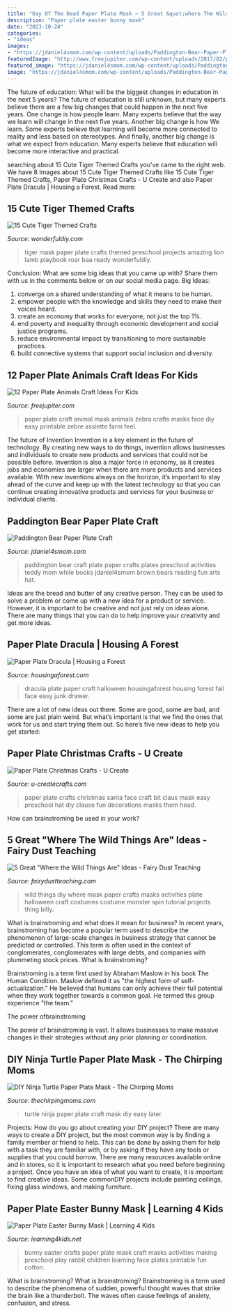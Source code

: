 ```yaml
---
title: "Day Of The Dead Paper Plate Mask ~ 5 Great &quot;where The Wild Things Are&quot; Ideas"
description: "Paper plate easter bunny mask"
date: "2023-10-24"
categories:
- "ideas"
images:
- "https://jdaniel4smom.com/wp-content/uploads/Paddington-Bear-Paper-Plate-Craft.png"
featuredImage: "http://www.freejupiter.com/wp-content/uploads/2017/02/paper-plate-animal-craft-ideas-for-kids10.jpg"
featured_image: "https://jdaniel4smom.com/wp-content/uploads/Paddington-Bear-Paper-Plate-Craft.png"
image: "https://jdaniel4smom.com/wp-content/uploads/Paddington-Bear-Paper-Plate-Craft.png"
---
```



The future of education: What will be the biggest changes in education in the next 5 years?
The future of education is still unknown, but many experts believe there are a few big changes that could happen in the next five years. 
One change is how people learn. Many experts believe that the way we learn will change in the next five years. 
Another big change is how We learn. Some experts believe that learning will become more connected to reality and less based on stereotypes. 
And finally, another big change is what we expect from education. Many experts believe that education will become more interactive and practical.

	

		
searching about 15 Cute Tiger Themed Crafts you've came to the right web. We have 8 Images about 15 Cute Tiger Themed Crafts like 15 Cute Tiger Themed Crafts, Paper Plate Christmas Crafts - U Create and also Paper Plate Dracula | Housing a Forest. Read more:
		
    
## 15 Cute Tiger Themed Crafts

<img loading=lazy src="https://cdn.wonderfuldiy.com/wp-content/uploads/2016/09/Tiger-paper-plate-mask.jpg" onerror="this.onerror=null;this.src='https://tse1.mm.bing.net/th?id=OIP.Hxk14FVoFiZBSsyJFShY4QHaI-&amp;pid=15.1';" alt="15 Cute Tiger Themed Crafts">

_Source: wonderfuldiy.com_

>tiger mask paper plate crafts themed preschool projects amazing lion lamb playbook roar baa ready wonderfuldiy. 

	

Conclusion: What are some big ideas that you came up with? Share them with us in the comments below or on our social media page.
Big Ideas:
1. converge on a shared understanding of what it means to be human. 
2. empower people with the knowledge and skills they need to make their voices heard. 
3. create an economy that works for everyone, not just the top 1%. 
4. end poverty and inequality through economic development and social justice programs. 
5. reduce environmental impact by transitioning to more sustainable practices. 
6. build connective systems that support social inclusion and diversity. 

    
## 12 Paper Plate Animals Craft Ideas For Kids

<img loading=lazy src="http://www.freejupiter.com/wp-content/uploads/2017/02/paper-plate-animal-craft-ideas-for-kids10.jpg" onerror="this.onerror=null;this.src='https://tse4.mm.bing.net/th?id=OIP.dRgarD7zn7DXPldcQsEr_gHaKW&amp;pid=15.1';" alt="12 Paper Plate Animals Craft Ideas For Kids">

_Source: freejupiter.com_

>paper plate craft animal mask animals zebra crafts masks face diy easy printable zebre assiette farm feel. 

	

The future of Invention
Invention is a key element in the future of technology. By creating new ways to do things, invention allows businesses and individuals to create new products and services that could not be possible before. Invention is also a major force in economy, as it creates jobs and economies are larger when there are more products and services available. With new inventions always on the horizon, it’s important to stay ahead of the curve and keep up with the latest technology so that you can continue creating innovative products and services for your business or individual clients.

    
## Paddington Bear Paper Plate Craft

<img loading=lazy src="https://jdaniel4smom.com/wp-content/uploads/Paddington-Bear-Paper-Plate-Craft.png" onerror="this.onerror=null;this.src='https://tse4.mm.bing.net/th?id=OIP.8ODz0Ub_3o6dheSVwonuSwHaKO&amp;pid=15.1';" alt="Paddington Bear Paper Plate Craft">

_Source: jdaniel4smom.com_

>paddington bear craft plate paper crafts plates preschool activities teddy mom while books jdaniel4smom brown bears reading fun arts hat. 

	

Ideas are the bread and butter of any creative person. They can be used to solve a problem or come up with a new idea for a product or service. However, it is important to be creative and not just rely on ideas alone. There are many things that you can do to help improve your creativity and get more ideas.

    
## Paper Plate Dracula | Housing A Forest

<img loading=lazy src="http://www.housingaforest.com/wp-content/uploads/2015/10/Paper-Plate-Dracula-11-410x614.jpg" onerror="this.onerror=null;this.src='https://tse4.mm.bing.net/th?id=OIP.16Voa3YMDO0WI3nMHQIqxAHaLF&amp;pid=15.1';" alt="Paper Plate Dracula | Housing a Forest">

_Source: housingaforest.com_

>dracula plate paper craft halloween housingaforest housing forest fall face easy junk drawer. 

	

There are a lot of new ideas out there. Some are good, some are bad, and some are just plain weird. But what’s important is that we find the ones that work for us and start trying them out. So here’s five new ideas to help you get started: 

    
## Paper Plate Christmas Crafts - U Create

<img loading=lazy src="http://www.u-createcrafts.com/wp-content/uploads/2014/12/santa-face-paper-plate.jpg" onerror="this.onerror=null;this.src='https://tse3.mm.bing.net/th?id=OIP.S-o4GeGuI8_j3hWSfJCBugHaLH&amp;pid=15.1';" alt="Paper Plate Christmas Crafts - U Create">

_Source: u-createcrafts.com_

>paper plate crafts christmas santa face craft bit claus mask easy preschool hat diy clause fun decorations masks them head. 

	

How can brainstroming be used in your work?
 

    
## 5 Great &quot;Where The Wild Things Are&quot; Ideas - Fairy Dust Teaching

<img loading=lazy src="http://1.bp.blogspot.com/-BM7QFzn334Y/UGIDX9y29nI/AAAAAAAAFYE/LgtRqokerlc/s640/4061840267_eaa70ebe3d.jpg" onerror="this.onerror=null;this.src='https://tse2.mm.bing.net/th?id=OIP.ryvCoePA_SYojQ2F-BAa6gAAAA&amp;pid=15.1';" alt="5 Great &quot;Where the Wild Things Are&quot; Ideas - Fairy Dust Teaching">

_Source: fairydustteaching.com_

>wild things diy where mask paper crafts masks activities plate halloween craft costumes costume monster spin tutorial projects thing billy. 

	

What is brainstroming and what does it mean for business?
In recent years, brainstroming has become a popular term used to describe the phenomenon of large-scale changes in business strategy that cannot be predicted or controlled. This term is often used in the context of conglomerates, conglomerates with large debts, and companies with plummeting stock prices.
What is brainstroming?

Brainstroming is a term first used by Abraham Maslow in his book The Human Condition. Maslow defined it as "the highest form of self-actualization." He believed that humans can only achieve their full potential when they work together towards a common goal. He termed this group experience "the team."

The power ofbrainstroming

The power of brainstroming is vast. It allows businesses to make massive changes in their strategies without any prior planning or coordination.

    
## DIY Ninja Turtle Paper Plate Mask - The Chirping Moms

<img loading=lazy src="https://thechirpingmoms.com/wp-content/uploads/2020/05/P1073707-1024x768.jpg" onerror="this.onerror=null;this.src='https://tse4.mm.bing.net/th?id=OIP.Nul3R1JV_C9ID936uDSb_gHaFj&amp;pid=15.1';" alt="DIY Ninja Turtle Paper Plate Mask - The Chirping Moms">

_Source: thechirpingmoms.com_

>turtle ninja paper plate craft mask diy easy later. 

	

Projects: How do you go about creating your DIY project?
There are many ways to create a DIY project, but the most common way is by finding a family member or friend to help. This can be done by asking them for help with a task they are familiar with, or by asking if they have any tools or supplies that you could borrow. There are many resources available online and in stores, so it is important to research what you need before beginning a project. Once you have an idea of what you want to create, it is important to find creative ideas. Some commonDIY projects include painting ceilings, fixing glass windows, and making furniture.

    
## Paper Plate Easter Bunny Mask | Learning 4 Kids

<img loading=lazy src="https://www.learning4kids.net/wp-content/uploads/2012/03/Easter-Bunny-Masks1-500x3751.jpg" onerror="this.onerror=null;this.src='https://tse1.mm.bing.net/th?id=OIP.YLMCLPTz32SOr-qLLiQvPQHaFj&amp;pid=15.1';" alt="Paper Plate Easter Bunny Mask | Learning 4 Kids">

_Source: learning4kids.net_

>bunny easter crafts paper plate mask craft masks activities making preschool play rabbit children learning face plates printable fun cotton. 

	

What is brainstroming?
What is brainstroming? Brainstroming is a term used to describe the phenomena of sudden, powerful thought waves that strike the brain like a thunderbolt. The waves often cause feelings of anxiety, confusion, and stress.

